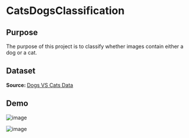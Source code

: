 # CatsDogsClassification

<h2>Purpose</h2>
The purpose of this project is to classify whether images contain either a dog or a cat.

<h2>Dataset</h2>
<b>Source: </b><a href="https://www.kaggle.com/competitions/dogs-vs-cats/data">Dogs VS Cats Data</a>

<h2>Demo</h2>

![image](https://user-images.githubusercontent.com/63483228/205444526-32ac6f2b-7004-4f60-8dc6-9961a1f31fd5.png)

![image](https://user-images.githubusercontent.com/63483228/205444545-d27e7b18-a537-41ac-b837-31eeddf0b54f.png)
